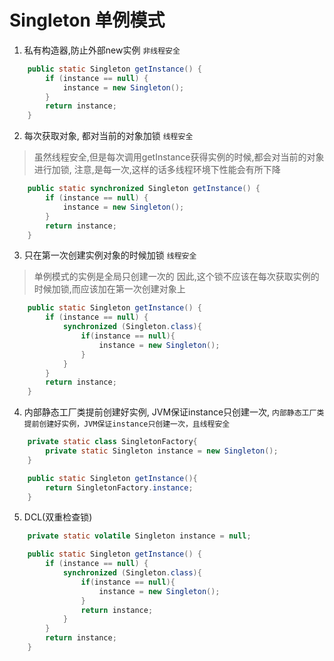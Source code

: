 # Singleton 单例模式

1. 私有构造器,防止外部new实例 `非线程安全`

```java
    public static Singleton getInstance() {
        if (instance == null) {
            instance = new Singleton();
        }
        return instance;
    }
```

2. 每次获取对象, 都对当前的对象加锁 `线程安全`

> 虽然线程安全,但是每次调用getInstance获得实例的时候,都会对当前的对象进行加锁, 注意,是每一次,这样的话多线程环境下性能会有所下降

```java
    public static synchronized Singleton getInstance() {
        if (instance == null) {
            instance = new Singleton();
        }
        return instance;
    }
```

3. 只在第一次创建实例对象的时候加锁 `线程安全`

> 单例模式的实例是全局只创建一次的 因此,这个锁不应该在每次获取实例的时候加锁,而应该加在第一次创建对象上

```java
    public static Singleton getInstance() {
        if (instance == null) {
            synchronized (Singleton.class){
                if(instance == null){
                    instance = new Singleton();
                }
            }
        }
        return instance;
    }
```

4. 内部静态工厂类提前创建好实例, JVM保证instance只创建一次, `内部静态工厂类提前创建好实例，JVM保证instance只创建一次，且线程安全`

```java
    private static class SingletonFactory{
        private static Singleton instance = new Singleton();
    }

    public static Singleton getInstance(){
        return SingletonFactory.instance;
    }
```

5. DCL(双重检查锁)

```java
    private static volatile Singleton instance = null;

    public static Singleton getInstance() {
        if (instance == null) {
            synchronized (Singleton.class){
                if(instance == null){
                    instance = new Singleton();
                }
                return instance;
            }
        }
        return instance;
    }
```

